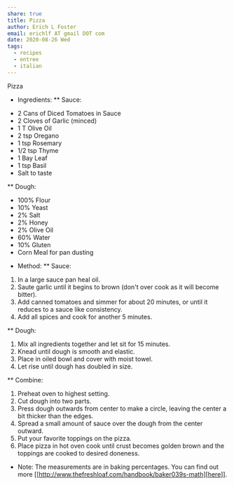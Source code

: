 ```yaml
---
share: true
title: Pizza
author: Erich L Foster
email: erichlf AT gmail DOT com
date: 2020-08-26 Wed
tags:
  - recipes
  - entree
  - italian
---
```


Pizza
* Ingredients:
** Sauce:
- 2 Cans of Diced Tomatoes in Sauce
- 2 Cloves of Garlic (minced)
- 1 T Olive Oil
- 2 tsp Oregano
- 1 tsp Rosemary
- 1/2 tsp Thyme
- 1 Bay Leaf
- 1 tsp Basil
- Salt to taste

** Dough:
- 100% Flour
- 10% Yeast
- 2% Salt
- 2% Honey
- 2% Olive Oil
- 60% Water
- 10% Gluten
- Corn Meal for pan dusting

* Method:
** Sauce:
1. In a large sauce pan heal oil.
2. Saute garlic  until it begins to brown (don't over cook as it will become bitter).
3. Add canned tomatoes and simmer for about 20 minutes, or until it reduces to a sauce
   like consistency.
4. Add all spices and cook for another 5 minutes.

** Dough:
1. Mix all ingredients together and let sit for 15 minutes.
2. Knead until dough is smooth and elastic.
3. Place in oiled bowl and cover with moist towel.
4. Let rise until dough has doubled in size.

** Combine:
1. Preheat oven to highest setting.
2. Cut dough into two parts.
3. Press dough outwards from center to make a circle, leaving the center a bit thicker
   than the edges.
4. Spread a small amount of sauce over the dough from the center outward.
5. Put your favorite toppings on the pizza.
6. Place pizza in hot oven cook until crust becomes golden brown and the toppings are
   cooked to desired doneness.

* Note:
The measurements are in baking percentages. You can find out more [[http://www.thefreshloaf.com/handbook/baker039s-math][here]].
